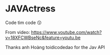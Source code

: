 # JAVActress

Code tìm code 😗

From video: https://www.youtube.com/watch?v=18XFCWBseNc&feature=youtu.be

Thanks anh Hoàng toidicodedao for the Jav API

